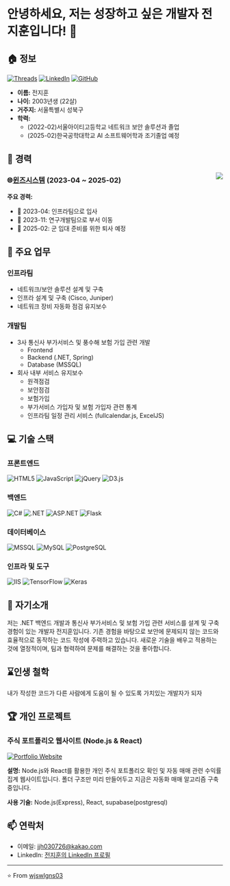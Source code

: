 # 안녕하세요, 저는 성장하고 싶은 개발자 전지훈입니다! 👋

## 🏠 정보
[![Threads](https://img.shields.io/badge/-Threads-000000?style=flat-square&logo=threads&logoColor=white)](https://www.threads.net/@wlgns_wjs)
[![LinkedIn](https://img.shields.io/badge/-LinkedIn-0077B5?style=flat-square&logo=linkedin&logoColor=white)](https://www.linkedin.com/in/%EC%A7%80%ED%9B%88-%EC%A0%84-126268271/)
[![GitHub](https://img.shields.io/badge/-GitHub-181717?style=flat-square&logo=github)](https://github.com/wjswlgns03)
- **이름:** 전지훈
- **나이:** 2003년생 (22살)
- **거주지:** 서울특별시 성북구 
- **학력:**
  - (2022-02)서울아이티고등학교 네트워크 보안 솔루션과 졸업 
  - (2025-02)한국공학대학교 AI 소프트웨어학과 조기졸업 예정

## 🚀 경력
<img align="right" src="https://img.shields.io/badge/-1년_6개월-blue?style=for-the-badge" />

### 🌐[윈즈시스템](https://www.w-ins.net/) (2023-04 ~ 2025-02)

**주요 경력:**
- 📅 2023-04: 인프라팀으로 입사
- 📅 2023-11: 연구개발팀으로 부서 이동
- 📅 2025-02: 군 입대 준비를 위한 퇴사 예정

## 💼 주요 업무
### 인프라팀
- 네트워크/보안 솔루션 설계 및 구축
- 인프라 설계 및 구축 (Cisco, Juniper)
- 네트워크 장비 자동화 점검 유지보수

### 개발팀
- 3사 통신사 부가서비스 및 풍수해 보험 가입 관련 개발
  - Frontend
  - Backend (.NET, Spring)
  - Database (MSSQL)
- 회사 내부 서비스 유지보수
  - 원격점검
  - 보안점검
  - 보험가입
  - 부가서비스 가입자 및 보험 가입자 관련 통계
  - 인프라팀 일정 관리 서비스 (fullcalendar.js, ExcelJS)

## 💻 기술 스택

### 프론트엔드
![HTML5](https://img.shields.io/badge/-HTML5-E34F26?style=flat-square&logo=html5&logoColor=white)
![JavaScript](https://img.shields.io/badge/-JavaScript-F7DF1E?style=flat-square&logo=javascript&logoColor=black)
![jQuery](https://img.shields.io/badge/-jQuery-0769AD?style=flat-square&logo=jquery&logoColor=white)
![D3.js](https://img.shields.io/badge/-D3.js-F9A03C?style=flat-square&logo=d3.js&logoColor=white)

### 백엔드
![C#](https://img.shields.io/badge/-C%23-239120?style=flat-square&logo=c-sharp&logoColor=white)
![.NET](https://img.shields.io/badge/-.NET-512BD4?style=flat-square&logo=.net&logoColor=white)
![ASP.NET](https://img.shields.io/badge/-ASP.NET-512BD4?style=flat-square&logo=.net&logoColor=white)
![Flask](https://img.shields.io/badge/-Flask-000000?style=flat-square&logo=flask&logoColor=white)

### 데이터베이스
![MSSQL](https://img.shields.io/badge/-MSSQL-CC2927?style=flat-square&logo=microsoft-sql-server&logoColor=white)
![MySQL](https://img.shields.io/badge/-MySQL-4479A1?style=flat-square&logo=mysql&logoColor=white)
![PostgreSQL](https://img.shields.io/badge/-PostgreSQL-336791?style=flat-square&logo=postgresql&logoColor=white)

### 인프라 및 도구
![IIS](https://img.shields.io/badge/-IIS-5E5E5E?style=flat-square&logo=microsoft&logoColor=white)
![TensorFlow](https://img.shields.io/badge/-TensorFlow-FF6F00?style=flat-square&logo=TensorFlow&logoColor=white)
![Keras](https://img.shields.io/badge/-Keras-D00000?style=flat-square&logo=Keras&logoColor=white)

## 🌟 자기소개
저는 .NET 백엔드 개발과 통신사 부가서비스 및 보험 가입 관련 서비스를 설계 및 구축 경험이 있는 개발자 전지훈입니다. 
기존 경험을 바탕으로 보안에 문제되지 않는 코드와 효율적으로 동작하는 코드 작성에 주력하고 있습니다. 
새로운 기술을 배우고 적용하는 것에 열정적이며, 팀과 협력하여 문제를 해결하는 것을 좋아합니다.

## ⌛인생 철학
내가 작성한 코드가 다른 사람에게 도움이 될 수 있도록 가치있는 개발자가 되자

## 🏆 개인 프로젝트

### 주식 포트폴리오 웹사이트 (Node.js & React)
[![Portfolio Website](https://img.shields.io/badge/-Stock_Portfolio_Website-0A0A0A?style=for-the-badge&logo=github&logoColor=white)](https://github.com/wjswlgns03/my-stock-trading-app)

**설명:** 
Node.js와 React를 활용한 개인 주식 포트폴리오 확인 및 자동 매매 관련 수익률 집계 웹사이트입니다. 
폴더 구조만 미리 만들어두고 지금은 자동화 매매 알고리즘 구축 중입니다.

**사용 기술:** Node.js(Express), React, supabase(postgresql)

## 📫 연락처
- 이메일: [jjh030726@kakao.com](mailto:jjh030726@kakao.com)
- LinkedIn: [전지훈의 LinkedIn 프로필](https://www.linkedin.com/in/%EC%A7%80%ED%9B%88-%EC%A0%84-126268271/)

---

⭐️ From [wjswlgns03](https://github.com/wjswlgns03)
